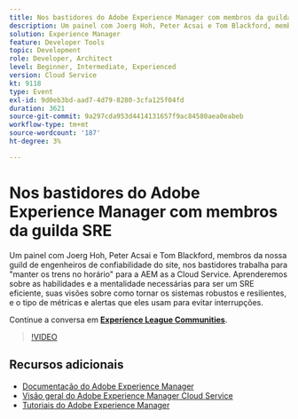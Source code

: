 ```yaml
---
title: Nos bastidores do Adobe Experience Manager com membros da guilda SRE
description: Um painel com Joerg Hoh, Peter Acsai e Tom Blackford, membros da nossa guild de engenheiros de confiabilidade do site, nos bastidores trabalha para "manter os trens no horário" para a AEM as a Cloud Service. Aprenderemos sobre as habilidades e a mentalidade necessárias para ser um SRE eficiente, suas visões sobre como tornar os sistemas robustos e resilientes, e o tipo de métricas e alertas que eles usam para evitar interrupções.
solution: Experience Manager
feature: Developer Tools
topic: Development
role: Developer, Architect
level: Beginner, Intermediate, Experienced
version: Cloud Service
kt: 9118
type: Event
exl-id: 9d0eb3bd-aad7-4d79-8280-3cfa125f04fd
duration: 3621
source-git-commit: 9a297cda953d4414131657f9ac84580aea0eabeb
workflow-type: tm+mt
source-wordcount: '187'
ht-degree: 3%

---
```


# Nos bastidores do Adobe Experience Manager com membros da guilda SRE

Um painel com Joerg Hoh, Peter Acsai e Tom Blackford, membros da nossa guild de engenheiros de confiabilidade do site, nos bastidores trabalha para &quot;manter os trens no horário&quot; para a AEM as a Cloud Service. Aprenderemos sobre as habilidades e a mentalidade necessárias para ser um SRE eficiente, suas visões sobre como tornar os sistemas robustos e resilientes, e o tipo de métricas e alertas que eles usam para evitar interrupções.

Continue a conversa em **[Experience League Communities](https://adobe.ly/2WoCVOU)**.

>[!VIDEO](https://video.tv.adobe.com/v/337527/?quality=12&learn=on&hidetitle=true)

## Recursos adicionais

- [Documentação do Adobe Experience Manager](https://experienceleague.adobe.com/docs/experience-manager-cloud-service.html)
- [Visão geral do Adobe Experience Manager Cloud Service](https://experienceleague.adobe.com/docs/experience-manager-cloud-service/overview/home.html)
- [Tutoriais do Adobe Experience Manager](https://experienceleague.adobe.com/docs/experience-manager-tutorials.html)
